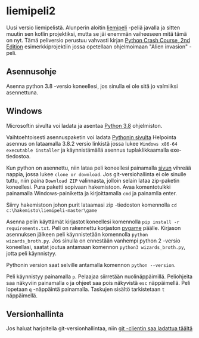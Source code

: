 # liemipeli2
Uusi versio liemipelistä. Alunperin aloitin [liemipeli](https://github.com/antero71/liemipeli) -peliä javalla ja sitten muutin sen kotlin projektiksi, mutta 
se jäi enemmän vaiheeseen mitä tämä on nyt. Tämä peliversio perustuu vahvasti kirjan [Python Crash Course, 2nd Edition](https://nostarch.com/pythoncrashcourse2e) esimerkkiprojektiin
jossa opetellaan ohjelmoimaan "Alien invasion" -peli.

## Asennusohje

Asenna python 3.8 -versio koneellesi, jos sinulla 
ei ole sitä jo valmiiksi asennettuna.

## Windows

Microsoftin sivulta voi ladata ja asentaa [Python 3.8](https://www.microsoft.com/fi-fi/p/python-38/9mssztt1n39l?activetab=pivot:overviewtab) ohjelmiston.

Vaihtoehtoisesti asennuspaketin voi ladata [Pythonin sivulta](https://www.python.org/downloads/windows/)
Helpointa asennus on lataamalla 3.8.2 versio linkistä jossa lukee `Windows x86-64 executable installer` ja käynnistämällä asennus 
tuplaklikkaamalla exe-tiedostoa.

Kun python on asennettu, niin lataa peli koneellesi painamalla [sivun](https://github.com/antero71/liemipeli2) vihreää nappia, jossa 
lukee `clone or download`. Jos git-versiohallinta ei ole sinulle tuttu, niin paina `Download ZIP` valinnasta, jolloin selain
lataa zip-paketin koneellesi. Pura paketti sopivaan hakemistoon.
Avaa komentotulkki painamalla Windows-painiketta ja kirjoittamalla `cmd`
ja painamlla enter.

Siirry hakemistoon johon purit lataamasi zip -tiedoston komennolla `cd c:\hakemisto\liemipeli-master\game`

Asenna pelin käyttämät kirjastot koneellesi komennolla `pip install -r requirements.txt`. Peli on rakennettu korjaston [pygame](https://www.pygame.org/news) päälle.
Kirjason asennuksen jälkeen peli käynnistetään komennolla `python wizards_broth.py`. Jos sinulla on ennestään vanhempi 
python 2 -versio koneellasi, saatat joutua antamaan komennon `python3 wizards_broth.py`, jotta peli käynnistyy.

Pythonin version saat selville antamalla komennon `python --version`.

Peli käynnistyy painamalla `p`.
Pelaajaa siirretään nuolinäppäimillä.
Peliohjeita saa näkyviin painamalla `o` ja ohjeet saa pois näkyvistä `esc` näppäimellä.
Peli lopetaan `q` -näppäintä painamalla.
Taskujen sisältö tarkistetaan `t` näppäimellä.

## Versionhallinta

Jos haluat harjoitella git-versionhallintaa, niin [git -clientin saa ladattua täältä](https://git-scm.com/downloads)
